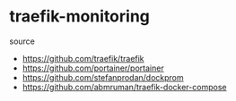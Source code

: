 # traefik-monitoring
source 
- https://github.com/traefik/traefik
- https://github.com/portainer/portainer
- https://github.com/stefanprodan/dockprom
- https://github.com/abmruman/traefik-docker-compose
